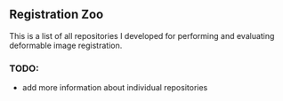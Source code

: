 ## Registration Zoo

This is a list of all repositories I developed for performing and evaluating deformable image registration.


### TODO:
- add more information about individual repositories
